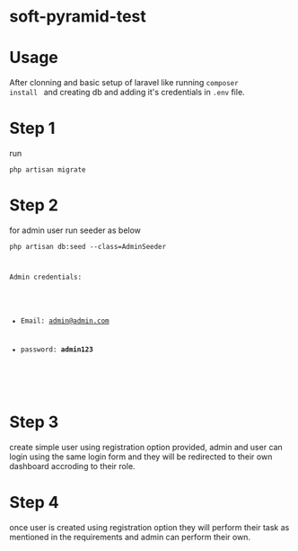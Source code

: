# soft-pyramid-test

# Usage

After clonning and basic setup of laravel like running <code>composer install </code> and creating db and adding it's credentials in <code>.env</code>
file.

# Step 1

 run 
 
 <code>php artisan migrate</code>
 
 # Step 2
 
 for admin user run seeder as below
 
 <code>php artisan db:seed --class=AdminSeeder
 
 Admin credentials:
 
 - Email: admin@admin.com
 
 - password:<strong> admin123</strong>
 
 </code>
 
 # Step 3
 
 create simple user using registration option provided, admin and user can login using the same login form and they will be redirected to their own 
 dashboard accroding to their role.
 
 # Step 4

 once user is created using registration option they will perform their task as mentioned in the requirements and admin can perform their own.
 
 
